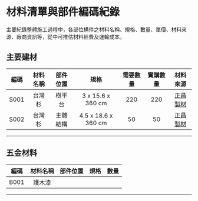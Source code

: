 # 材料清單與部件編碼紀錄 
主要紀錄整體施工過程中，各部位構件之材料名稱、規格、數量、單價、材料來源、廠商資訊等，從中可推估材料經費及運輸成本。

## 主要建材
|編碼|材料名稱|部件位置|規格|需要數量|實購數量|材料來源|
|:-:|:-:|:-:|:-:|:-:|:-:|:-:|
|S001|台灣杉|樹平台|3 x 15.6 x 360 cm|220|220|[正昌製材](http://www.wood.jen.com.tw/fengxi/front/bin/home.phtml)|
|S002|台灣杉|主體結構|4.5 x 18.6 x 360 cm|50|50|[正昌製材](http://www.wood.jen.com.tw/fengxi/front/bin/home.phtml)|
***
## 五金材料
|編碼|材料名稱|部件位置|規格|數量|
|:-:|:-:|:-:|:-:|:-:|
|B001|護木漆||||
***
